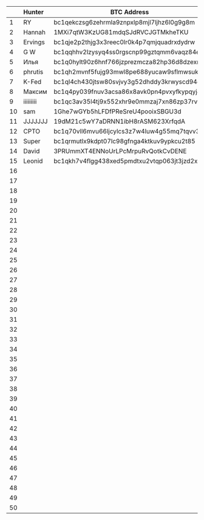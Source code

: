 |   |  Hunter         | BTC Address    | Date           |
|---|:----------------|----------------|----------------|
| 1 | RY | bc1qekczsg6zehrmla9znpxlp8mjl7ljhz6l0g9g8m | 16.09.2022 |
| 2 | Hannah | 1MXi7qtW3KzUG81mdqSJdRVCJGTMkheTKU | 16.09.2022 |
| 3 | Ervings | bc1qje2p2thjg3x3reec0lr0k4p7qmjquadrxdydrw | 16.09.2022 |
| 4 | G W | bc1qqhhv2lzysyq4ss0rgscnp99gztqmm6vaqz84e2 | 17.09.2022 |
| 5 | Илья | bc1q0hylt90z6hnf766jzprezmcza82hp36d8dzexn | 17.09.2022 |
| 6 | phrutis | bc1qh2mvnf5fujg93mwl8pe688yucaw9sflmwsukz9 | 17.09.2022 |
| 7 | K-Fed | bc1ql4ch430jtsw80svjvy3g52dhddy3krwyscd94d | 18.09.2022 |
| 8 | Максим | bc1q4py039fnuv3acsa86x8avk0pn4pvxyfkypqyj4 | 18.09.2022 |
| 9 | iiiiiiiii | bc1qc3av35l4tj9x552xhr9e0mmzaj7xn86zp37rv0 | 18.09.2022 |
| 10 | sam | 1Ghe7wGYb5hLFDfPReSreU4pooixSBGU3d | 18.09.2022 |
| 11 | JJJJJJJ | 19dM21c5wY7aDRNN1ibH8rASM623XrfqdA | 19.09.2022 |
| 12 | CPTO | bc1q70vll6mvu66ljcylcs3z7w4luw4g55mq7tqvv3 | 20.09.2022 |
| 13 | Super | bc1qrmutlx9kdpt07lc98gfnga4ktkuv9ypkcu2t85 | 20.09.2022 |
| 14 | David | 3PRUmmXT4ENNoUrLPcMrpuRvQotkCvDENE | 20.09.2022 |
| 15 | Leonid | bc1qkh7v4flgg438xed5pmdtxu2vtqp063jt3jzd2x | 20.09.2022 |
| 16 |  |  | 00.09.2022 |
| 17 |  |  | 00.09.2022 |
| 18 |  |  | 00.09.2022 |
| 19 |  |  | 00.09.2022 |
| 20 |  |  | 00.09.2022 |
| 21 |  |  | 00.00.2022 |
| 22 |  |  | 00.00.2022 |
| 23 |  |  | 00.00.2022 |
| 24 |  |  | 00.00.2022 |
| 25 |  |  | 00.00.2022 |
| 26 |  |  | 00.00.2022 |
| 27 |  |  | 00.00.2022 |
| 28 |  |  | 00.00.2022 |
| 29 |  |  | 00.00.2022 |
| 30 |  |  | 00.00.2022 |
| 31 |  |  | 00.00.2022 |
| 32 |  |  | 00.00.2022 |
| 33 |  |  | 00.00.2022 |
| 34 |  |  | 00.00.2022 |
| 35 |  |  | 00.00.2022 |
| 36 |  |  | 00.00.2022 |
| 37 |  |  | 00.00.2022 |
| 38 |  |  | 00.00.2022 |
| 39 |  |  | 00.00.2022 |
| 40 |  |  | 00.00.2022 |
| 41 |  |  | 00.00.2022 |
| 42 |  |  | 00.00.2022 |
| 43 |  |  | 00.00.2022 |
| 44 |  |  | 00.00.2022 |
| 45 |  |  | 00.00.2022 |
| 46 |  |  | 00.00.2022 |
| 47 |  |  | 00.00.2022 |
| 48 |  |  | 00.00.2022 |
| 49 |  |  | 00.00.2022 |
| 50 |  |  | 00.00.2022 |


